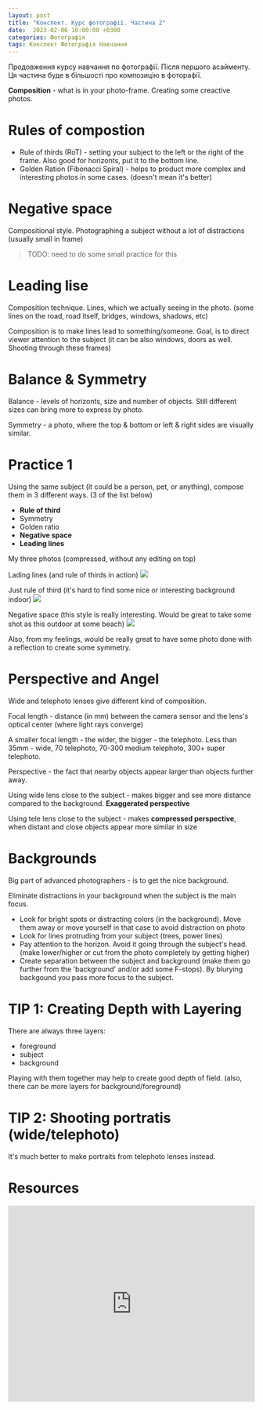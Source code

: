 ```yaml
---
layout: post
title: "Конспект. Курс фотографії. Частина 2"
date:  2023-02-06 10:00:00 +0300
categories: Фотографія
tags: Конспект Фотографія Навчання
---
```


Продовження курсу навчання по фотографії. Після першого асайменту. Ця частина буде в більшості про композицію в фоторафії.

**Composition** - what is in your photo-frame. Creating some creactive photos.

# Rules of compostion

- Rule of thirds (RoT) - setting your subject to the left or the right of the frame. Also good for horizonts, put it to the bottom line.
- Golden Ration (Fibonacci Spiral) - helps to product more complex and interesting photos in some cases. (doesn't mean it's better)

# Negative space

Compositional style. Photographing a subject without a lot of distractions (usually small in frame)

> TODO: need to do some small practice for this

# Leading lise

Composition technique. Lines, which we actually seeing in the photo. (some lines on the road, road itself, bridges, windows, shadows, etc)

Composition is to make lines lead to something/someone. Goal, is to direct viewer attention to the subject (it can be also windows, doors as well. Shooting through these frames)

# Balance & Symmetry

Balance - levels of horizonts, size and number of objects. Still different sizes can bring more to express by photo.

Symmetry - a photo, where the top & bottom or left & right sides are visually similar.

# Practice 1

Using the same subject (it could be a person, pet, or anything), compose them in 3 different ways. (3 of the list below)

- **Rule of third**
- Symmetry
- Golden ratio
- **Negative space**
- **Leading lines**

My three photos (compressed, without any editing on top)

Lading lines (and rule of thirds in action)
![](/assets/2022-02-10/photo_2023-02-10%2010.40.29.jpeg)

Just rule of third (it's hard to find some nice or interesting background indoor)
![](/assets/2022-02-10/photo_2023-02-10%2010.40.32.jpeg)

Negative space (this style is really interesting. Would be great to take some shot as this outdoor at some beach)
![](/assets/2022-02-10/photo_2023-02-10%2010.40.34.jpeg)

Also, from my feelings, would be really great to have some photo done with a reflection to create some symmetry.

# Perspective and Angel

Wide and telephoto lenses give different kind of composition.

Focal length - distance (in mm) between the camera sensor and the lens's optical center (where light rays converge)

A smaller focal length - the wider, the bigger - the telephoto. Less than 35mm - wide, 70 telephoto, 70-300 medium telephoto, 300+ super telephoto.

Perspective - the fact that nearby objects appear larger than objects further away.

Using wide lens close to the subject - makes bigger and see more distance compared to the background. **Exaggerated perspective**

Using tele lens close to the subject - makes **compressed perspective**, when distant and close objects appear more similar in size

# Backgrounds

Big part of advanced photographers - is to get the nice background.

Eliminate distractions in your background when the subject is the main focus.

- Look for bright spots or distracting colors (in the background). Move them away or move yourself in that case to avoid distraction on photo
- Look for lines protruding from your subject (trees, power lines)
- Pay attention to the horizon. Avoid it going through the subject's head. (make lower/higher or cut from the photo completely by getting higher)
- Create separation between the subject and background (make them go further from the 'background' and/or add some F-stops). By blurying backgound you pass more focus to the subject.

# TIP 1: Creating Depth with Layering

There are always three layers:
- foreground
- subject
- background

Playing with them together may help to create good depth of field. (also, there can be more layers for background/foreground)

# TIP 2: Shooting portratis (wide/telephoto)

It's much better to make portraits from telephoto lenses instead.

# Resources

<iframe width="100%" height="400" src="https://www.youtube.com/embed/7ZVyNjKSr0M" title="YouTube video player" frameborder="0" allow="accelerometer; autoplay; clipboard-write; encrypted-media; gyroscope; picture-in-picture; web-share" allowfullscreen></iframe>